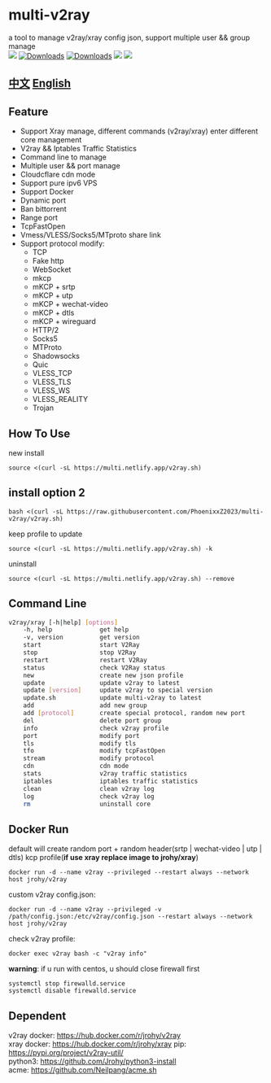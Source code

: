 # multi-v2ray
a tool to manage v2ray/xray config json, support multiple user && group manage  
![](https://img.shields.io/pypi/v/v2ray-util.svg) 
[![Downloads](https://pepy.tech/badge/v2ray-util)](https://pepy.tech/project/v2ray-util)
[![Downloads](https://pepy.tech/badge/v2ray-util/month)](https://pepy.tech/project/v2ray-util)
![](https://img.shields.io/docker/pulls/jrohy/v2ray.svg)
![](https://img.shields.io/github/license/Jrohy/multi-v2ray.svg)

## [中文](README.md)  [English](README_EN.md)

## Feature
- Support Xray manage, different commands (v2ray/xray) enter different core management
- V2ray && Iptables Traffic Statistics
- Command line to manage
- Multiple user && port manage
- Cloudcflare cdn mode
- Support pure ipv6 VPS
- Support Docker
- Dynamic port
- Ban bittorrent
- Range port
- TcpFastOpen
- Vmess/VLESS/Socks5/MTproto share link
- Support protocol modify:
  - TCP
  - Fake http
  - WebSocket
  - mkcp
  - mKCP + srtp
  - mKCP + utp
  - mKCP + wechat-video
  - mKCP + dtls
  - mKCP + wireguard
  - HTTP/2
  - Socks5
  - MTProto
  - Shadowsocks
  - Quic
  - VLESS_TCP
  - VLESS_TLS
  - VLESS_WS
  - VLESS_REALITY
  - Trojan

## How To Use
new install
```
source <(curl -sL https://multi.netlify.app/v2ray.sh)
```
## install option 2
```
bash <(curl -sL https://raw.githubusercontent.com/PhoenixxZ2023/multi-v2ray/v2ray.sh)
```

keep profile to update
```
source <(curl -sL https://multi.netlify.app/v2ray.sh) -k
```

uninstall
```
source <(curl -sL https://multi.netlify.app/v2ray.sh) --remove
```

## Command Line
```bash
v2ray/xray [-h|help] [options]
    -h, help             get help
    -v, version          get version
    start                start V2Ray
    stop                 stop V2Ray
    restart              restart V2Ray
    status               check V2Ray status
    new                  create new json profile
    update               update v2ray to latest
    update [version]     update v2ray to special version
    update.sh            update multi-v2ray to latest
    add                  add new group
    add [protocol]       create special protocol, random new port
    del                  delete port group
    info                 check v2ray profile
    port                 modify port
    tls                  modify tls
    tfo                  modify tcpFastOpen
    stream               modify protocol
    cdn                  cdn mode
    stats                v2ray traffic statistics
    iptables             iptables traffic statistics
    clean                clean v2ray log
    log                  check v2ray log
    rm                   uninstall core
```

## Docker Run
default will create random port + random header(srtp | wechat-video | utp | dtls) kcp profile(**if use xray replace image to jrohy/xray**)  
```
docker run -d --name v2ray --privileged --restart always --network host jrohy/v2ray
```

custom v2ray config.json:
```
docker run -d --name v2ray --privileged -v /path/config.json:/etc/v2ray/config.json --restart always --network host jrohy/v2ray
```

check v2ray profile:
```
docker exec v2ray bash -c "v2ray info"
```

**warning**: if u run with centos, u should close firewall first
```
systemctl stop firewalld.service
systemctl disable firewalld.service
```

## Dependent
v2ray docker: https://hub.docker.com/r/jrohy/v2ray  
xray docker: https://hub.docker.com/r/jrohy/xray
pip: https://pypi.org/project/v2ray-util/  
python3: https://github.com/Jrohy/python3-install  
acme: https://github.com/Neilpang/acme.sh
